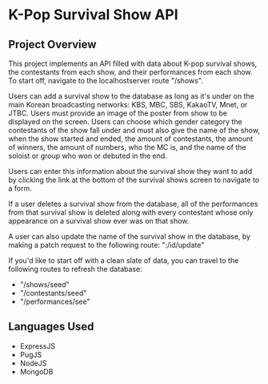 # K-Pop Survival Show API #

## Project Overview ##

This project implements an API filled with data about K-pop survival shows, the contestants from each show, and their performances from each show. To start off, navigate to the localhostserver route "/shows".

Users can add a survival show to the database as long as it's under on the main Korean broadcasting networks: KBS, MBC, SBS, KakaoTV, Mnet, or JTBC. Users must provide an image of the poster from show to be displayed on the screen. Users can choose which gender category the contestants of the show fall under and must also give the name of the show, when the show started and ended, the amount of contestants, the amount of winners, the amount of numbers, who the MC is, and the name of the soloist or group who won or debuted in the end.

Users can enter this information about the survival show they want to add by clicking the link at the bottom of the survival shows screen to navigate to a form.

If a user deletes a survival show from the database, all of the performances from that survival show is deleted along with every contestant whose only appearance on a survival show ever was on that show.

A user can also update the name of the survival show in the database, by making a patch request to the following route: ":/id/update"

If you'd like to start off with a clean slate of data, you can travel to the following routes to refresh the database:
* "/shows/seed"
* "/contestants/seed"
* "/performances/see"

## Languages Used ##

* ExpressJS
* PugJS
* NodeJS 
* MongoDB                                            